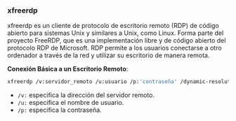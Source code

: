 ### xfreerdp

xfreerdp es un cliente de protocolo de escritorio remoto (RDP) de código abierto para sistemas Unix y similares a Unix, como Linux. Forma parte del proyecto FreeRDP, que es una implementación libre y de código abierto del protocolo RDP de Microsoft. RDP permite a los usuarios conectarse a otro ordenador a través de la red y utilizar su escritorio de manera remota.

**Conexión Básica a un Escritorio Remoto**:
  
```BASH
xfreerdp /v:servidor_remoto /u:usuario /p:'contraseña' /dynamic-resolution
```
  
   - `/v:` especifica la dirección del servidor remoto.
   - `/u:` especifica el nombre de usuario.
   - `/p:` especifica la contraseña.

